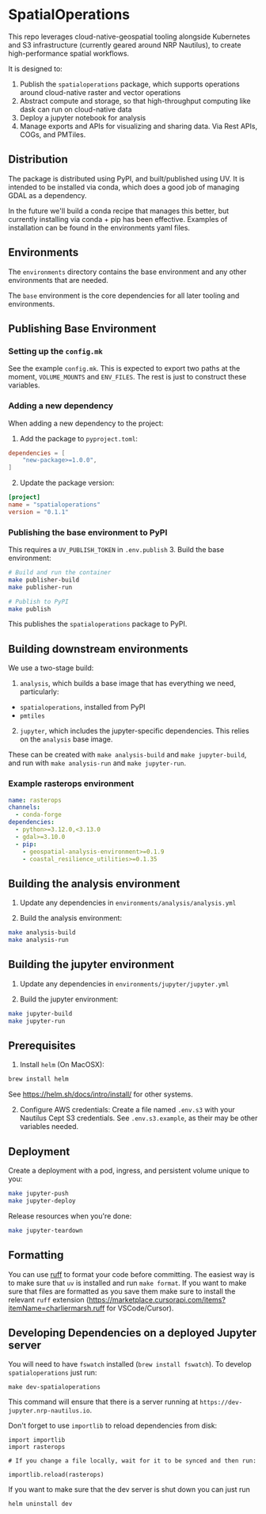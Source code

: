 # SpatialOperations

This repo leverages cloud-native-geospatial tooling alongside Kubernetes and S3 infrastructure (currently geared around NRP Nautilus), to create high-performance spatial workflows.

It is designed to:
1. Publish the `spatialoperations` package, which supports operations around cloud-native raster and vector operations
2. Abstract compute and storage, so that high-throughput computing like dask can run on cloud-native data
3. Deploy a jupyter notebook for analysis
4. Manage exports and APIs for visualizing and sharing data.  Via Rest APIs, COGs, and PMTiles.

## Distribution
The package is distributed using PyPI, and built/published using UV.  It is intended to be installed via conda, which does a good job of managing GDAL as a dependency.

In the future we'll build a conda recipe that manages this better, but currently installing via conda + pip has been effective.  Examples of installation can be found in the environments yaml files.

## Environments

The `environments` directory contains the base environment and any other environments that are needed.

The `base` environment is the core dependencies for all later tooling and environments.

## Publishing Base Environment

### Setting up the `config.mk`
See the example `config.mk`.  This is expected to export two paths at the moment, `VOLUME_MOUNTS` and `ENV_FILES`.  The rest is just to construct these variables.

### Adding a new dependency

When adding a new dependency to the project:

1. Add the package to `pyproject.toml`:
```toml
dependencies = [
    "new-package>=1.0.0",
]
```

2. Update the package version:
```toml
[project]
name = "spatialoperations"
version = "0.1.1"
```

### Publishing the base environment to PyPI
This requires a `UV_PUBLISH_TOKEN` in `.env.publish`
3. Build the base environment:
```bash
# Build and run the container
make publisher-build
make publisher-run

# Publish to PyPI
make publish
```

This publishes the `spatialoperations` package to PyPI.

## Building downstream environments
We use a two-stage build:
1. `analysis`, which builds a base image that has everything we need, particularly:
  - `spatialoperations`, installed from PyPI
  - `pmtiles`
2. `jupyter`, which includes the jupyter-specific dependencies.  This relies on the `analysis` base image.

These can be created with `make analysis-build` and `make jupyter-build`, and run with `make analysis-run` and `make jupyter-run`.


### Example rasterops environment
```yaml
name: rasterops
channels:
  - conda-forge
dependencies:
  - python>=3.12.0,<3.13.0
  - gdal>=3.10.0
  - pip:
    - geospatial-analysis-environment>=0.1.9
    - coastal_resilience_utilities>=0.1.35
```

## Building the analysis environment

1. Update any dependencies in `environments/analysis/analysis.yml`

2. Build the analysis environment:
```bash
make analysis-build
make analysis-run
```

## Building the jupyter environment

1. Update any dependencies in `environments/jupyter/jupyter.yml`

2. Build the jupyter environment:
```bash
make jupyter-build
make jupyter-run
```


## Prerequisites

1. Install `helm` (On MacOSX):
```bash
brew install helm
```
See https://helm.sh/docs/intro/install/ for other systems.

2. Configure AWS credentials:
Create a file named `.env.s3` with your Nautilus Cept S3 credentials.  See `.env.s3.example`, as their may be other variables needed.

## Deployment

Create a deployment with a pod, ingress, and persistent volume unique to you:
```bash
make jupyter-push
make jupyter-deploy
```

Release resources when you're done:
```bash
make jupyter-teardown
```

## Formatting

You can use [ruff](https://docs.astral.sh/ruff/formatter/#ruff-format) to
format your code before committing. The easiest way is to make sure that `uv`
is installed and run `make format`. If you want to make sure that files are
formatted as you save them make sure to install the relevant `ruff` extension
(https://marketplace.cursorapi.com/items?itemName=charliermarsh.ruff for
VSCode/Cursor).

## Developing Dependencies on a deployed Jupyter server

You will need to have `fswatch` installed (`brew install fswatch`). To develop
`spatialoperations` just run:

```
make dev-spatialoperations
```

This command will ensure that there is a server running at
`https://dev-jupyter.nrp-nautilus.io`.

Don't forget to use `importlib` to reload dependencies from disk:

```
import importlib
import rasterops

# If you change a file locally, wait for it to be synced and then run:

importlib.reload(rasterops)

```

If you want to make sure that the dev server is shut down you can just run

```
helm uninstall dev
```
